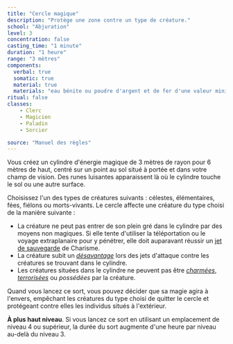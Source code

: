 ```yaml
---
title: "Cercle magique"
description: "Protège une zone contre un type de créature."
school: "Abjuration"
level: 3
concentration: false
casting_time: "1 minute"
duration: "1 heure"
range: "3 mètres"
components:
  verbal: true
  somatic: true
  material: true
  materials: "eau bénite ou poudre d'argent et de fer d'une valeur minimale de 100 po, que le sort consume"
ritual: false
classes:
    - Clerc
    - Magicien
    - Paladin
    - Sorcier

source: "Manuel des règles"
---
```

Vous créez un cylindre d'énergie magique de 3 mètres de rayon pour 6 mètres de haut, centré sur un point au sol situé à portée et dans votre champ de vision. Des runes luisantes apparaissent là où le cylindre touche le sol ou une autre surface.

Choisissez l'un des types de créatures suivants : célestes, élémentaires, fées, fiélons ou morts-vivants. Le cercle affecte une créature du type choisi de la manière suivante :
* La créature ne peut pas entrer de son plein gré dans le cylindre par des moyens non magiques. Si elle tente d'utiliser la téléportation ou le voyage extraplanaire pour y pénétrer, elle doit auparavant réussir un [jet de sauvegarde](/utiliser-les-caracteristiques/#jets-de-sauvegarde) de Charisme.
* La créature subit un [_désavantage_](/utiliser-les-caracteristiques/#avantage-et-desavantage) lors des jets d'attaque contre les créatures se trouvant dans le cylindre.
* Les créatures situées dans le cylindre ne peuvent pas être [_charmées_](/gerer-la-sante-du-personnage/#charme), [_terrorisées_](/gerer-la-sante-du-personnage/#terrorise) ou _possédées_ par la créature.

Quand vous lancez ce sort, vous pouvez décider que sa magie agira à l'envers, empêchant les créatures du type choisi de quitter le cercle et protégeant contre elles les individus situés à l'extérieur.

**À plus haut niveau**. Si vous lancez ce sort en utilisant un emplacement de niveau 4 ou supérieur, la durée du sort augmente d'une heure par niveau au-delà du niveau 3.
